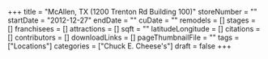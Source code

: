 +++
title = "McAllen, TX (1200 Trenton Rd Building 100)"
storeNumber = ""
startDate = "2012-12-27"
endDate = ""
cuDate = ""
remodels = []
stages = []
franchisees = []
attractions = []
sqft = ""
latitudeLongitude = []
citations = []
contributors = []
downloadLinks = []
pageThumbnailFile = ""
tags = ["Locations"]
categories = ["Chuck E. Cheese's"]
draft = false
+++
